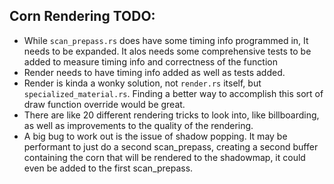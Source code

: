 ## Corn Rendering TODO:
- While `scan_prepass.rs` does have some timing info programmed in, It needs to be expanded. It alos needs some comprehensive tests to be added to measure timing info and correctness of the function
- Render needs to have timing info added as well as tests added.
- Render is kinda a wonky solution, not `render.rs` itself, but `specialized_material.rs`. Finding a better way to accomplish this sort of draw function override would be great.
- There are like 20 different rendering tricks to look into, like billboarding, as well as improvements to the quality of the rendering.
- A big bug to work out is the issue of shadow popping. It may be performant to just do a second scan_prepass, creating a second buffer containing the corn that will be rendered to the shadowmap, it could even be added to the first scan_prepass.